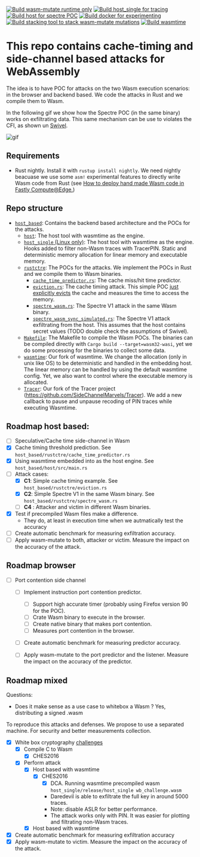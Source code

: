 [![Build wasm-mutate runtime only](https://github.com/Jacarte/tawasco/actions/workflows/ci.yml/badge.svg)](https://github.com/Jacarte/tawasco/actions/workflows/ci.yml) [![Build host_single for tracing](https://github.com/Jacarte/tawasco/actions/workflows/ci_host_based.yml/badge.svg)](https://github.com/Jacarte/tawasco/actions/workflows/ci_host_based.yml) [![Build host for spectre POC](https://github.com/Jacarte/tawasco/actions/workflows/ci_host_based_sequential.yml/badge.svg)](https://github.com/Jacarte/tawasco/actions/workflows/ci_host_based_sequential.yml)
[![Build docker for experimenting](https://github.com/Jacarte/tawasco/actions/workflows/build_docker_images.yml/badge.svg)](https://github.com/Jacarte/tawasco/actions/workflows/build_docker_images.yml) [![Build stacking tool to stack wasm-mutate mutations](https://github.com/Jacarte/tawasco/actions/workflows/ci_stacking.yml/badge.svg)](https://github.com/Jacarte/tawasco/actions/workflows/ci_stacking.yml) [![Build wasmtime](https://github.com/Jacarte/tawasco/actions/workflows/ci_wasmtime.yml/badge.svg)](https://github.com/Jacarte/tawasco/actions/workflows/ci_wasmtime.yml)

# This repo contains cache-timing and side-channel based attacks for WebAssembly


The idea is to have POC for attacks on the two Wasm execution scenarios: in the browser and backend based. We code the attacks in Rust and we compile them to Wasm.

In the following gif we show how the Spectre POC (in the same binary) works on exfiltrating data. This same mechanism can be use to violates the CFI, as shown un [Swivel](https://arxiv.org/abs/2102.12730).

![gif](/docs/video.gif)


## Requirements
- Rust nightly. Install it with `rustup install nightly`. We need nightly beacuase we use some `asm!` experimental features to directly write Wasm code from Rust (see [How to deploy hand made Wasm code in Fastly Compute@Edge.](https://www.jacarte.me/blog/2021/HandMadeWasmDeploInFastly/))


## Repo structure

- [`host_based`](/host_based): Contains the backend based architecture and the POCs for the attacks.
  - [`host`](/host_based/host): The host tool with wasmtime as the engine.
  - [`host_single` (Linux only)](/host_based/host_single): The host tool with wasmtime as the engine. Hooks added to filter non-Wasm traces with TracerPIN. Static and deterministic memory allocation for linear memory and executable memory.
  - [`rustctre`](/host_based/rustctre): The POCs for the attacks. We implement the POCs in Rust and we compile them to Wasm binaries.
    - [`cache_time_predictor.rs`](/host_based/rustctre/src/cache_time_predictor.rs): The cache miss/hit time predictor.
    - [`eviction.rs`](/host_based/rustctre/src/eviction.rs): The cache timing attack. This simple POC [just explicitly evicts](https://github.com/Jacarte/TAWasm/blob/420017590f641682defbf8114ffa881d984e7709/host_based/rustctre/src/eviction.rs#L87) the cache and measures the time to access the memory.
    - [`spectre_wasm.rs`](/host_based/rustctre/src/spectre_wasm.rs): The Spectre V1 attack in the same Wasm binary.
    - [`spectre_wasm_sync_simulated.rs`](/host_based/rustctre/src/spectre_wasm_sync_simulated.rs): The Spectre V1 attack exfiltrating from the host. This assumes that the host contains secret values (TODO double check the assumptions of Swivel).
  - [`Makefile`](/host_based/Makefile): The Makefile to compile the Wasm POCs. The binaries can be compiled directly with `Cargo build --target=wasm32-wasi`, yet we do some processing for the binaries to collect some data.
  - [`wasmtime`](/wasmtime): Our fork of wasmtime. We change the allocation (only in unix like OS) to be deterministic and handled in the embedding host. The linear memory can be handled by using the default wasmtime config. Yet, we also want to control where the executable memory is allocated.
  - [`Tracer`](/Tracer): Our fork of the Tracer project (https://github.com/SideChannelMarvels/Tracer). We add a new callback to pause and unpause recoding of PIN traces while executing Wasmtime.


## Roadmap host based:

- [ ] Speculative/Cache time side-channel in Wasm
 - [x] Cache timing threshold prediction. See `host_based/rustctre/cache_time_predictor.rs`
 - [x] Using wasmtime embedded into as the host engine. See `host_based/host/src/main.rs`
 - [ ] Attack cases:
   - [x] **C1**: Simple cache timing example. See `host_based/rustctre/eviction.rs`
   - [x] **C2**: Simple Spectre V1 in the same Wasm binary. See `host_based/rustctre/spectre_wasm.rs`
   - [ ] **C4**  : Attacker and victim in different Wasm binaries.
- [x] Test if precompiled Wasm files make a difference. 
  - They do, at least in execution time when we autmatically test the accuracy
- [ ] Create automatic benchmark for measuring exfiltration accuracy.
- [ ] Apply wasm-mutate to both, attacker or victim. Measure the impact on the accuracy of the attack.

## Roadmap browser

- [ ] Port contention side channel
  - [ ] Implement instruction port contention predictor.
    - [ ] Support high accurate timer (probably using Firefox version 90 for the POC).
    - [ ] Crate Wasm binary to execute in the browser.
    - [ ] Create native binary that makes port contention.
    - [ ] Measures port contention in the browser.
  - [ ] Create automatic benchmark for measuring predictor accuracy.
  - [ ] Apply wasm-mutate to the port predictor and the listener. Measure the impact on the accuracy of the predictor.


## Roadmap mixed

Questions:
- Does it make sense as a use case to whitebox a Wasm ? Yes, distributing a signed .wasm

To reproduce this attacks and defenses. We propose to use a separated machine. For security and better measurements collection.

- [x] White box cryptography [challenges](https://github.com/SideChannelMarvels/Deadpool)
  - [x] Compile C to Wasm
    - [x] CHES2016
  - [x] Perform attack
    - [x] Host based with wasmtime
      - [x] CHES2016
        - [x] DCA. Running wasmtime precompiled wasm `host_single/release/host_single wb_challenge.wasm`
        - Daredevil is able to exfiltrate the full key in around 5000 traces.
        - Note: disable ASLR for better performance.
        - The attack works only with PIN. It was easier for plotting and filtrating non-Wasm traces.
    - [x] Host based with wasmtime
- [x] Create automatic benchmark for measuring exfiltration accuracy
- [x] Apply wasm-mutate to victim. Measure the impact on the accuracy of the attack.
